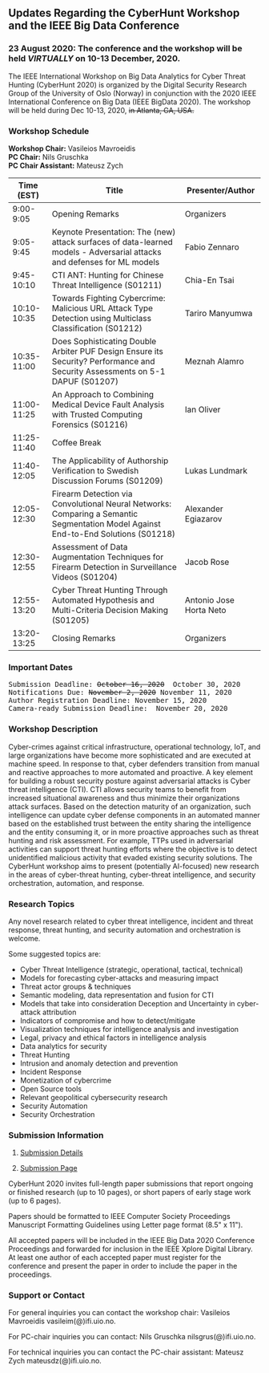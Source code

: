 ## Updates Regarding the CyberHunt Workshop and the IEEE Big Data Conference 
### 23 August 2020: The conference and the workshop will be held  *VIRTUALLY* on 10-13 December, 2020.


The IEEE International Workshop on Big Data Analytics for Cyber Threat Hunting (CyberHunt 2020) is organized by the Digital Security Research Group of the University of Oslo (Norway) in conjunction with the 2020 IEEE International Conference on Big Data (IEEE BigData 2020). The workshop will be held during Dec 10-13, 2020, ~~in Atlanta, GA, USA.~~ 

### Workshop Schedule
**Workshop Chair:** Vasileios Mavroeidis  
**PC Chair:** Nils Gruschka  
**PC Chair Assistant:** Mateusz Zych  

| **Time (EST)** | **Title** | **Presenter/Author** |
| --- | --- | - |
| 9:00-9:05 | Opening Remarks | Organizers |
| 9:05-9:45 | Keynote Presentation: The (new) attack surfaces of data-learned models - Adversarial attacks and defenses for ML models | Fabio Zennaro |
| 9:45-10:10 | CTI ANT: Hunting for Chinese Threat Intelligence (S01211) | Chia-En Tsai |
| 10:10-10:35 | Towards Fighting Cybercrime: Malicious URL Attack Type Detection using Multiclass Classification (S01212) | Tariro Manyumwa |
| 10:35-11:00 | Does Sophisticating Double Arbiter PUF Design Ensure its Security? Performance and Security Assessments on 5-1 DAPUF (S01207) | Meznah Alamro |
| 11:00-11:25 | An Approach to Combining Medical Device Fault Analysis with Trusted Computing Forensics (S01216) | Ian Oliver |
| 11:25-11:40 | Coffee Break |
| 11:40-12:05 | The Applicability of Authorship Verification to Swedish Discussion Forums (S01209) | Lukas Lundmark |
| 12:05-12:30 | Firearm Detection via Convolutional Neural Networks: Comparing a Semantic Segmentation Model Against End-to-End Solutions (S01218) | Alexander Egiazarov |
| 12:30-12:55 | Assessment of Data Augmentation Techniques for Firearm Detection in Surveillance Videos (S01204) | Jacob Rose |
| 12:55-13:20 | Cyber Threat Hunting Through Automated Hypothesis and Multi-Criteria Decision Making (S01205) | Antonio Jose Horta Neto |
| 13:20-13:25 | Closing Remarks | Organizers |


### Important Dates
<pre>
Submission Deadline: <s>October 16, 2020</s>  October 30, 2020
Notifications Due: <s>November 2, 2020</s> November 11, 2020
Author Registration Deadline: November 15, 2020
Camera-ready Submission Deadline:  November 20, 2020
</pre>

### Workshop Description

Cyber-crimes against critical infrastructure, operational technology, IoT, and large organizations have become more sophisticated and are executed at machine speed. In response to that, cyber defenders transition from manual and reactive approaches to more automated and proactive. A key element for building a robust security posture against adversarial attacks is Cyber threat intelligence (CTI). CTI allows security teams to benefit from increased situational awareness and thus minimize their organizations attack surfaces. Based on the detection maturity of an organization, such intelligence can update cyber defense components in an automated manner based on the established trust between the entity sharing the intelligence and the entity consuming it, or in more proactive approaches such as threat hunting and risk assessment. For example, TTPs used in adversarial activities can support threat hunting efforts where the objective is to detect unidentified malicious activity that evaded existing security solutions. The CyberHunt workshop aims to present (potentially AI-focused) new research in the areas of cyber-threat hunting, cyber-threat intelligence, and security orchestration, automation, and response.

### Research Topics

Any novel research related to cyber threat intelligence, incident and threat response, threat hunting, and security automation and orchestration is welcome.

Some suggested topics are:

* Cyber Threat Intelligence (strategic, operational, tactical, technical)
* Models for forecasting cyber-attacks and measuring impact
*	Threat actor groups & techniques
*	Semantic modeling, data representation and fusion for CTI
*	Models that take into consideration Deception and Uncertainty in cyber-attack attribution
*	Indicators of compromise and how to detect/mitigate
*	Visualization techniques for intelligence analysis and investigation
*	Legal, privacy and ethical factors in intelligence analysis
*	Data analytics for security
*	Threat Hunting
*	Intrusion and anomaly detection and prevention
*	Incident Response
*	Monetization of cybercrime
*	Open Source tools
*	Relevant geopolitical cybersecurity research
*	Security Automation
*	Security Orchestration


### Submission Information

1. [Submission Details](https://www.ieee.org/conferences/publishing/templates.html)

2. [Submission Page](https://wi-lab.com/cyberchair/2020/bigdata20/scripts/submit.php?subarea=S01&undisplay_detail=1&wh=/cyberchair/2020/bigdata20/scripts/ws_submit.php)

CyberHunt 2020 invites full-length paper submissions that report ongoing or finished research (up to 10 pages), or short papers of early stage work (up to 6 pages).

Papers should be formatted to IEEE Computer Society Proceedings Manuscript Formatting Guidelines using Letter page format (8.5" x 11").

All accepted papers will be included in the IEEE Big Data 2020 Conference Proceedings and forwarded for inclusion in the IEEE Xplore Digital Library. At least one author of each accepted paper must register for the conference and present the paper in order to include the paper in the proceedings.


### Support or Contact
For general inquiries you can contact the workshop chair: Vasileios Mavroeidis vasileim(@)ifi.uio.no.

For PC-chair inquiries you can contact: Nils Gruschka nilsgrus(@)ifi.uio.no.

For technical inquiries you can contact the PC-chair assistant: Mateusz Zych mateusdz(@)ifi.uio.no.
